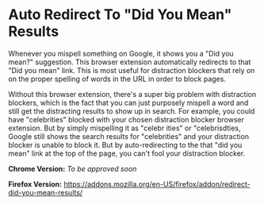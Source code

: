 # Auto Redirect To "Did You Mean" Results


Whenever you mispell something on Google, it shows you a "Did you mean?" suggestion. This browser extension automatically redirects to that "Did you mean" link. This is most useful for distraction blockers that rely on on the proper spelling of words in the URL in order to block pages.

Without this browser extension, there's a super big problem with distraction blockers, which is the fact that you can just purposely mispell a word and still get the distracting results to show up in search. For example, you could have "celebrities" blocked with your chosen distraction blocker browser extension. But by simply mispelling it as "celebr ities" or "celebrisdties, Google still shows the search results for "celebrities" and your distraction blocker is unable to block it. But by auto-redirecting to the that "did you mean" link at the top of the page, you can't fool your distraction blocker.

**Chrome Version:** *To be approved soon*

**Firefox Version:** https://addons.mozilla.org/en-US/firefox/addon/redirect-did-you-mean-results/
